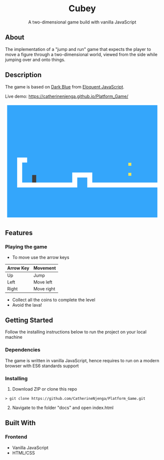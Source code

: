 <div align="center">
  <h1>Cubey</h1>
  <p>A two-dimensional game build with vanilla JavaScript</p>
</div>

## About

The implementation of a "jump and run" game that expects the player to move a figure through a two-dimensional world, viewed from the side while jumping over and onto things.

## Description

The game is based on [Dark Blue](http://www.lessmilk.com/game/dark-blue/) from [Eloquent JavaScript](http://eloquentjavascript.net/).

Live demo: https://catherinenjenga.github.io/Platform_Game/

![Platform Game](assets/screenshot.png)

## Features

### Playing the game
* To move use the arrow keys

| Arrow Key | Movement   |
|-----------|------------|
| Up        | Jump       |
| Left      | Move left  |
| Right     | Move right |

* Collect all the coins to complete the level
* Avoid the lava!

## Getting Started

Follow the installing instructions below to run the project on your local machine

### Dependencies

The game is written in vanilla JavaScript, hence requires to run on a modern browser with ES6 standards support

### Installing

1. Download ZIP or clone this repo
```
> git clone https://github.com/CatherineNjenga/Platform_Game.git
```
2. Navigate to the folder "docs" and open index.html

## Built With

### Frontend

* Vanilla JavaScript
* HTML/CSS

